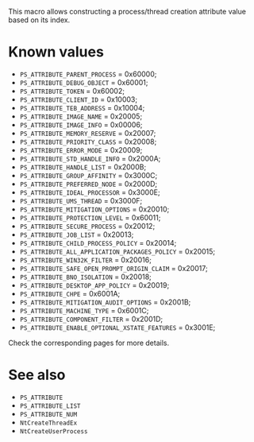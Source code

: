 This macro allows constructing a process/thread creation attribute value based on its index.

# Known values
 - `PS_ATTRIBUTE_PARENT_PROCESS` = 0x60000;
 - `PS_ATTRIBUTE_DEBUG_OBJECT` = 0x60001;
 - `PS_ATTRIBUTE_TOKEN` = 0x60002;
 - `PS_ATTRIBUTE_CLIENT_ID` = 0x10003;
 - `PS_ATTRIBUTE_TEB_ADDRESS` = 0x10004;
 - `PS_ATTRIBUTE_IMAGE_NAME` = 0x20005;
 - `PS_ATTRIBUTE_IMAGE_INFO` = 0x00006;
 - `PS_ATTRIBUTE_MEMORY_RESERVE` = 0x20007;
 - `PS_ATTRIBUTE_PRIORITY_CLASS` = 0x20008;
 - `PS_ATTRIBUTE_ERROR_MODE` = 0x20009;
 - `PS_ATTRIBUTE_STD_HANDLE_INFO` = 0x2000A;
 - `PS_ATTRIBUTE_HANDLE_LIST` = 0x2000B;
 - `PS_ATTRIBUTE_GROUP_AFFINITY` = 0x3000C;
 - `PS_ATTRIBUTE_PREFERRED_NODE` = 0x2000D;
 - `PS_ATTRIBUTE_IDEAL_PROCESSOR` = 0x3000E;
 - `PS_ATTRIBUTE_UMS_THREAD` = 0x3000F;
 - `PS_ATTRIBUTE_MITIGATION_OPTIONS` = 0x20010;
 - `PS_ATTRIBUTE_PROTECTION_LEVEL` = 0x60011;
 - `PS_ATTRIBUTE_SECURE_PROCESS` = 0x20012;
 - `PS_ATTRIBUTE_JOB_LIST` = 0x20013;
 - `PS_ATTRIBUTE_CHILD_PROCESS_POLICY` = 0x20014;
 - `PS_ATTRIBUTE_ALL_APPLICATION_PACKAGES_POLICY` = 0x20015;
 - `PS_ATTRIBUTE_WIN32K_FILTER` = 0x20016;
 - `PS_ATTRIBUTE_SAFE_OPEN_PROMPT_ORIGIN_CLAIM` = 0x20017;
 - `PS_ATTRIBUTE_BNO_ISOLATION` = 0x20018;
 - `PS_ATTRIBUTE_DESKTOP_APP_POLICY` = 0x20019;
 - `PS_ATTRIBUTE_CHPE` = 0x6001A;
 - `PS_ATTRIBUTE_MITIGATION_AUDIT_OPTIONS` = 0x2001B;
 - `PS_ATTRIBUTE_MACHINE_TYPE` = 0x6001C;
 - `PS_ATTRIBUTE_COMPONENT_FILTER` = 0x2001D;
 - `PS_ATTRIBUTE_ENABLE_OPTIONAL_XSTATE_FEATURES` = 0x3001E;

Check the corresponding pages for more details.

# See also
 - `PS_ATTRIBUTE`
 - `PS_ATTRIBUTE_LIST`
 - `PS_ATTRIBUTE_NUM`
 - `NtCreateThreadEx`
 - `NtCreateUserProcess`
